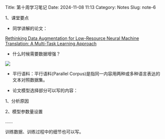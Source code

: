 Title: 第十周学习笔记
Date: 2024-11-08 11:13
Category: Notes
Slug: note-6

1、课堂要点

- 同学讲解的论文：

[Rethinking Data Augmentation for Low-Resource Neural Machine Translation: A Multi-Task Learning Approach](https://arxiv.org/pdf/2109.03645)

- 什么时候需要数据增强？

![](https://cdn.sa.net/2024/11/08/4zwpbEHOoJYSnZV.webp)

- 平行语料：平行语料(Parallel Corpus)是指同一内容用两种或多种语言表达的文本对照数据集。

- 论文模型选择部分可以写的内容：

1、分析原因

2、模型参数量设置

......

训练数据、训练过程中的细节也可以写。


